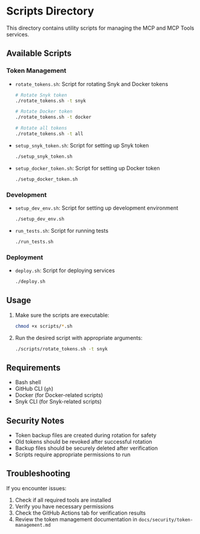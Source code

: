 # Scripts Directory

This directory contains utility scripts for managing the MCP and MCP Tools services.

## Available Scripts

### Token Management

- `rotate_tokens.sh`: Script for rotating Snyk and Docker tokens
  ```bash
  # Rotate Snyk token
  ./rotate_tokens.sh -t snyk

  # Rotate Docker token
  ./rotate_tokens.sh -t docker

  # Rotate all tokens
  ./rotate_tokens.sh -t all
  ```

- `setup_snyk_token.sh`: Script for setting up Snyk token
  ```bash
  ./setup_snyk_token.sh
  ```

- `setup_docker_token.sh`: Script for setting up Docker token
  ```bash
  ./setup_docker_token.sh
  ```

### Development

- `setup_dev_env.sh`: Script for setting up development environment
  ```bash
  ./setup_dev_env.sh
  ```

- `run_tests.sh`: Script for running tests
  ```bash
  ./run_tests.sh
  ```

### Deployment

- `deploy.sh`: Script for deploying services
  ```bash
  ./deploy.sh
  ```

## Usage

1. Make sure the scripts are executable:
   ```bash
   chmod +x scripts/*.sh
   ```

2. Run the desired script with appropriate arguments:
   ```bash
   ./scripts/rotate_tokens.sh -t snyk
   ```

## Requirements

- Bash shell
- GitHub CLI (`gh`)
- Docker (for Docker-related scripts)
- Snyk CLI (for Snyk-related scripts)

## Security Notes

- Token backup files are created during rotation for safety
- Old tokens should be revoked after successful rotation
- Backup files should be securely deleted after verification
- Scripts require appropriate permissions to run

## Troubleshooting

If you encounter issues:

1. Check if all required tools are installed
2. Verify you have necessary permissions
3. Check the GitHub Actions tab for verification results
4. Review the token management documentation in `docs/security/token-management.md` 